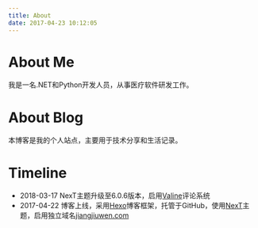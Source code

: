 ```yaml
---
title: About
date: 2017-04-23 10:12:05
---
```



# About Me

我是一名.NET和Python开发人员，从事医疗软件研发工作。

# About Blog

本博客是我的个人站点，主要用于技术分享和生活记录。

# Timeline

- 2018-03-17  NexT主题升级至6.0.6版本，启用[Valine](https://valine.js.org/)评论系统
- 2017-04-22 博客上线，采用[Hexo](https://hexo.io/)博客框架，托管于GitHub，使用[NexT](https://github.com/theme-next/hexo-theme-next)主题，启用独立域名[jiangjiuwen.com](http://jiangjiuwen.com)